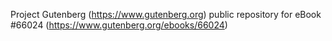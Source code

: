 Project Gutenberg (https://www.gutenberg.org) public repository for eBook #66024 (https://www.gutenberg.org/ebooks/66024)
